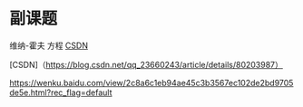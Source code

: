 # 副课题
维纳-霍夫 方程 
[CSDN](https://blog.csdn.net/orangehdc/article/details/39992829)

[CSDN]（https://blog.csdn.net/qq_23660243/article/details/80203987）

https://wenku.baidu.com/view/2c8a6c1eb94ae45c3b3567ec102de2bd9705de5e.html?rec_flag=default
